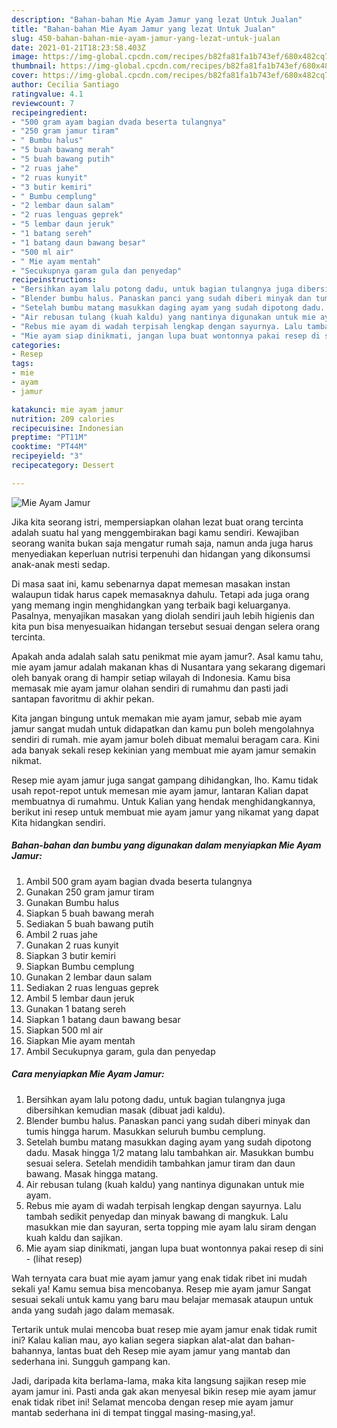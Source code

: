 ```yaml
---
description: "Bahan-bahan Mie Ayam Jamur yang lezat Untuk Jualan"
title: "Bahan-bahan Mie Ayam Jamur yang lezat Untuk Jualan"
slug: 450-bahan-bahan-mie-ayam-jamur-yang-lezat-untuk-jualan
date: 2021-01-21T18:23:58.403Z
image: https://img-global.cpcdn.com/recipes/b82fa81fa1b743ef/680x482cq70/mie-ayam-jamur-foto-resep-utama.jpg
thumbnail: https://img-global.cpcdn.com/recipes/b82fa81fa1b743ef/680x482cq70/mie-ayam-jamur-foto-resep-utama.jpg
cover: https://img-global.cpcdn.com/recipes/b82fa81fa1b743ef/680x482cq70/mie-ayam-jamur-foto-resep-utama.jpg
author: Cecilia Santiago
ratingvalue: 4.1
reviewcount: 7
recipeingredient:
- "500 gram ayam bagian dvada beserta tulangnya"
- "250 gram jamur tiram"
- " Bumbu halus"
- "5 buah bawang merah"
- "5 buah bawang putih"
- "2 ruas jahe"
- "2 ruas kunyit"
- "3 butir kemiri"
- " Bumbu cemplung"
- "2 lembar daun salam"
- "2 ruas lenguas geprek"
- "5 lembar daun jeruk"
- "1 batang sereh"
- "1 batang daun bawang besar"
- "500 ml air"
- " Mie ayam mentah"
- "Secukupnya garam gula dan penyedap"
recipeinstructions:
- "Bersihkan ayam lalu potong dadu, untuk bagian tulangnya juga dibersihkan kemudian masak (dibuat jadi kaldu)."
- "Blender bumbu halus. Panaskan panci yang sudah diberi minyak dan tumis hingga harum. Masukkan seluruh bumbu cemplung."
- "Setelah bumbu matang masukkan daging ayam yang sudah dipotong dadu. Masak hingga 1/2 matang lalu tambahkan air. Masukkan bumbu sesuai selera. Setelah mendidih tambahkan jamur tiram dan daun bawang. Masak hingga matang."
- "Air rebusan tulang (kuah kaldu) yang nantinya digunakan untuk mie ayam."
- "Rebus mie ayam di wadah terpisah lengkap dengan sayurnya. Lalu tambah sedikit penyedap dan minyak bawang di mangkuk. Lalu masukkan mie dan sayuran, serta topping mie ayam lalu siram dengan kuah kaldu dan sajikan."
- "Mie ayam siap dinikmati, jangan lupa buat wontonnya pakai resep di sini           (lihat resep)"
categories:
- Resep
tags:
- mie
- ayam
- jamur

katakunci: mie ayam jamur 
nutrition: 209 calories
recipecuisine: Indonesian
preptime: "PT11M"
cooktime: "PT44M"
recipeyield: "3"
recipecategory: Dessert

---
```



![Mie Ayam Jamur](https://img-global.cpcdn.com/recipes/b82fa81fa1b743ef/680x482cq70/mie-ayam-jamur-foto-resep-utama.jpg)

Jika kita seorang istri, mempersiapkan olahan lezat buat orang tercinta adalah suatu hal yang menggembirakan bagi kamu sendiri. Kewajiban seorang  wanita bukan saja mengatur rumah saja, namun anda juga harus menyediakan keperluan nutrisi terpenuhi dan hidangan yang dikonsumsi anak-anak mesti sedap.

Di masa  saat ini, kamu sebenarnya dapat memesan masakan instan walaupun tidak harus capek memasaknya dahulu. Tetapi ada juga orang yang memang ingin menghidangkan yang terbaik bagi keluarganya. Pasalnya, menyajikan masakan yang diolah sendiri jauh lebih higienis dan kita pun bisa menyesuaikan hidangan tersebut sesuai dengan selera orang tercinta. 



Apakah anda adalah salah satu penikmat mie ayam jamur?. Asal kamu tahu, mie ayam jamur adalah makanan khas di Nusantara yang sekarang digemari oleh banyak orang di hampir setiap wilayah di Indonesia. Kamu bisa memasak mie ayam jamur olahan sendiri di rumahmu dan pasti jadi santapan favoritmu di akhir pekan.

Kita jangan bingung untuk memakan mie ayam jamur, sebab mie ayam jamur sangat mudah untuk didapatkan dan kamu pun boleh mengolahnya sendiri di rumah. mie ayam jamur boleh dibuat memalui beragam cara. Kini ada banyak sekali resep kekinian yang membuat mie ayam jamur semakin nikmat.

Resep mie ayam jamur juga sangat gampang dihidangkan, lho. Kamu tidak usah repot-repot untuk memesan mie ayam jamur, lantaran Kalian dapat membuatnya di rumahmu. Untuk Kalian yang hendak menghidangkannya, berikut ini resep untuk membuat mie ayam jamur yang nikamat yang dapat Kita hidangkan sendiri.

<!--inarticleads1-->

##### Bahan-bahan dan bumbu yang digunakan dalam menyiapkan Mie Ayam Jamur:

1. Ambil 500 gram ayam bagian dvada beserta tulangnya
1. Gunakan 250 gram jamur tiram
1. Gunakan  Bumbu halus
1. Siapkan 5 buah bawang merah
1. Sediakan 5 buah bawang putih
1. Ambil 2 ruas jahe
1. Gunakan 2 ruas kunyit
1. Siapkan 3 butir kemiri
1. Siapkan  Bumbu cemplung
1. Gunakan 2 lembar daun salam
1. Sediakan 2 ruas lenguas geprek
1. Ambil 5 lembar daun jeruk
1. Gunakan 1 batang sereh
1. Siapkan 1 batang daun bawang besar
1. Siapkan 500 ml air
1. Siapkan  Mie ayam mentah
1. Ambil Secukupnya garam, gula dan penyedap




<!--inarticleads2-->

##### Cara menyiapkan Mie Ayam Jamur:

1. Bersihkan ayam lalu potong dadu, untuk bagian tulangnya juga dibersihkan kemudian masak (dibuat jadi kaldu).
1. Blender bumbu halus. Panaskan panci yang sudah diberi minyak dan tumis hingga harum. Masukkan seluruh bumbu cemplung.
1. Setelah bumbu matang masukkan daging ayam yang sudah dipotong dadu. Masak hingga 1/2 matang lalu tambahkan air. Masukkan bumbu sesuai selera. Setelah mendidih tambahkan jamur tiram dan daun bawang. Masak hingga matang.
1. Air rebusan tulang (kuah kaldu) yang nantinya digunakan untuk mie ayam.
1. Rebus mie ayam di wadah terpisah lengkap dengan sayurnya. Lalu tambah sedikit penyedap dan minyak bawang di mangkuk. Lalu masukkan mie dan sayuran, serta topping mie ayam lalu siram dengan kuah kaldu dan sajikan.
1. Mie ayam siap dinikmati, jangan lupa buat wontonnya pakai resep di sini -           (lihat resep)




Wah ternyata cara buat mie ayam jamur yang enak tidak ribet ini mudah sekali ya! Kamu semua bisa mencobanya. Resep mie ayam jamur Sangat sesuai sekali untuk kamu yang baru mau belajar memasak ataupun untuk anda yang sudah jago dalam memasak.

Tertarik untuk mulai mencoba buat resep mie ayam jamur enak tidak rumit ini? Kalau kalian mau, ayo kalian segera siapkan alat-alat dan bahan-bahannya, lantas buat deh Resep mie ayam jamur yang mantab dan sederhana ini. Sungguh gampang kan. 

Jadi, daripada kita berlama-lama, maka kita langsung sajikan resep mie ayam jamur ini. Pasti anda gak akan menyesal bikin resep mie ayam jamur enak tidak ribet ini! Selamat mencoba dengan resep mie ayam jamur mantab sederhana ini di tempat tinggal masing-masing,ya!.

